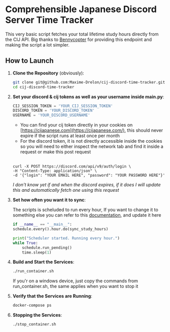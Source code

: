 # Comprehensible Japanese Discord Server Time Tracker

This very basic script fetches your total lifetime study hours directly from the CIJ API. Big thanks to [Bennycopter](https://github.com/Bennycopter) for providing this endpoint and making the script a lot simpler. 

## How to Launch

1. **Clone the Repository** (obviously):

    ```bash
    git clone git@github.com:Maxime-Drelon/cij-discord-time-tracker.git
    cd cij-discord-time-tracker
    ```
3. **Set your discord & cij tokens as well as your username inside main.py**:

    ```py
    CIJ_SESSION_TOKEN = 'YOUR_CIJ_SESSION_TOKEN'
    DISCORD_TOKEN = 'YOUR_DISCORD_TOKEN'
    USERNAME = 'YOUR_DISCORD_USERNAME'
    ```

    - You can find your cij token directly in your cookies on [https://cijapanese.com](https://cijapanese.com/), this should never expire if the script runs at least once per month
    - For the discord token, it is not directly accessible inside the cookies so you will need to either inspect the network tab and find it inside a request or make this post request
    <br/>
    
    ```curl
    curl -X POST https://discord.com/api/v9/auth/login \
    -H "Content-Type: application/json" \
    -d '{"login": "YOUR EMAIL HERE", "password": "YOUR PASSWORD HERE"}'
    ```

    *I don't know yet if and when the discord expires, if it does I will update this and automatically fetch one using this request*

4. **Set how often you want it to sync**:

    The scripts is scheluded to run every hour, If you want to change it to something else you can refer to this [documentation](https://schedule.readthedocs.io/en/stable/index.html), and update it here
   
    ```py
    if __name__ == "__main__":
    schedule.every().hour.do(sync_study_hours)

    print("Scheduler started. Running every hour.")
    while True:
        schedule.run_pending()
        time.sleep(1)
    ```

6. **Build and Start the Services**:

    ```bash
    ./run_container.sh
    ```

    If you'r on a windows device, just copy the commands from run_container.sh, the same applies when you want to stop it

7. **Verify that the Services are Running**:

    ```bash
    docker-compose ps
    ```

8. **Stopping the Services**:

    ```bash
    ./stop_container.sh
    ```
